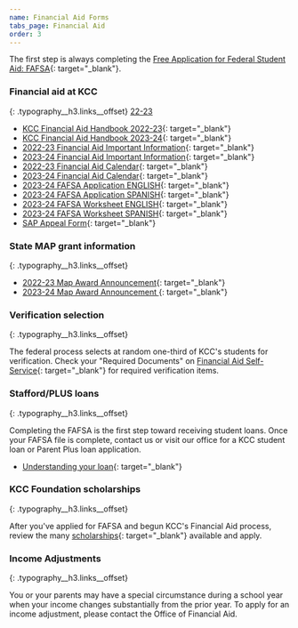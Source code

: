 ```yaml
---
name: Financial Aid Forms
tabs_page: Financial Aid
order: 3
---
```

The first step is always completing the [Free Application for Federal Student Aid: FAFSA](http://www.fafsa.gov/){: target="_blank"}.

### Financial aid at KCC
{: .typography__h3.links__offset}
<u>22-23</u>
* [KCC Financial Aid Handbook 2022-23](../uploads/pdf/1-up-Financial-Aid-Handbook-2022-23.pdf){: target="_blank"}
* [KCC Financial Aid Handbook 2023-24](../uploads/pdf/23-24-Financial-Aid-Handbook.pdf){: target="_blank"}
* [2022-23 Financial Aid Important Information](../uploads/pdf/22-23-Financial-Aid-Important-Information.pdf){: target="_blank"}
* [2023-24 Financial Aid Important Information](../uploads/pdf/23-24-Financial-Aid-Important-Information.pdf){: target="_blank"}
* [2022-23 Financial Aid Calendar](../uploads/pdf/22-23-FA-Calendar.pdf){: target="_blank"}
* [2023-24 Financial Aid Calendar](../uploads/pdf/23-24-Financial-Aid-Calendar.pdf){: target="_blank"}
* [2023-24 FAFSA Application ENGLISH](../uploads/pdf/2023-24-FAFSA-application-English.pdf){: target="_blank"}
* [2023-24 FAFSA Application SPANISH](../uploads/pdf/2023-24-FAFSA-application-Spanish.pdf){: target="_blank"}
* [2023-24 FAFSA Worksheet ENGLISH](../uploads/pdf/2023-24-fafsa-worksheet--ENGLISH.pdf){: target="_blank"}
* [2023-24 FAFSA Worksheet SPANISH](../uploads/pdf/2023-24-fafsa-worksheet--SPANISH.pdf){: target="_blank"}
* [SAP Appeal Form](../uploads/pdf/SAP-Appeal-Form.pdf){: target="_blank"}

### State MAP grant information
{: .typography__h3.links__offset}

* [2022-23 Map Award Announcement​](../uploads/pdf/22-23-MAP-Award-Announcement.pdf){: target="_blank"}
* [2023-24 Map Award Announcement&nbsp;](../uploads/pdf/23-24-MAP-Award-Announcement.pdf){: target="_blank"}

### Verification selection
{: .typography__h3.links__offset}

The federal process selects at random one-third of KCC's students for verification. Check your "Required Documents" on [Financial Aid Self-Service](https://selfservice.kcc.edu/Student/FinancialAid/Home){: target="_blank"} for required verification items.&nbsp;

### Stafford/PLUS loans
{: .typography__h3.links__offset}

Completing the FAFSA is the first step toward receiving student loans. Once your FAFSA file is complete, contact us or visit our office for a KCC student loan or Parent Plus loan application.

* [Understanding your loan](../uploads/understanding-federal-direct-staff-Loan.pdf){: target="_blank"}

### KCC Foundation scholarships
{: .typography__h3.links__offset}

After you've applied for FAFSA and begun KCC's Financial Aid process, review the many [scholarships](http://foundation.kcc.edu/scholarships/){: target="_blank"} available and apply.

### Income Adjustments
{: .typography__h3.links__offset}

You or your parents may have a special circumstance during a school year when your income changes substantially from the prior year. To apply for an income adjustment, please contact the Office of Financial Aid.​​​​